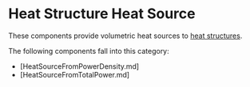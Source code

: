 # Heat Structure Heat Source

These components provide volumetric heat sources to
[heat structures](thermal_hydraulics/component_groups/heat_structure.md).

The following components fall into this category:

- [HeatSourceFromPowerDensity.md]
- [HeatSourceFromTotalPower.md]
